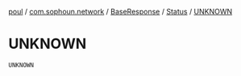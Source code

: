 [poul](../../../index.md) / [com.sophoun.network](../../index.md) / [BaseResponse](../index.md) / [Status](index.md) / [UNKNOWN](./-u-n-k-n-o-w-n.md)

# UNKNOWN

`UNKNOWN`